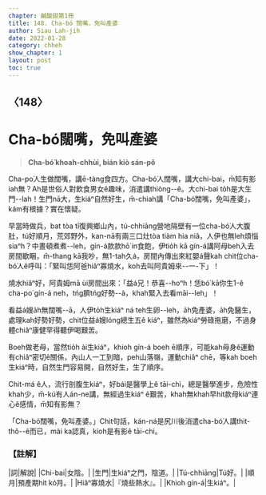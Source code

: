 ```yaml
---
chapter: 鹹酸甜第1冊
title: 148. Cha-bó͘闊嘴，免叫產婆
author: Siau Lah-jih
date: 2022-01-28
category: chheh
show_chapter: 1
layout: post
toc: true
---
```

  
## 〈148〉
# Cha-bó͘闊嘴，免叫產婆
>**Cha-bó͘ khoah-chhùi, bián kiò sán-pô**
 
Cha-po͘人生做闊嘴，講ē-tàng食四方。Cha-bó͘人闊嘴，講大chi-bai，m̄知有影iah無？Ah是世俗人對飲食男女ê趣味，消遣講thiòng--ê。大chi-bai to̍h是大生門--lah！生門nā大，生kiáⁿ自然好生，m̄-chiah講「Cha-bó͘闊嘴，免叫產婆」，kám有根據？實在懷疑。

早當時做兵，bat tòa tī復興鄉山內，tú-chhiāng營地隔壁有一位cha-bó͘人大腹肚，tú好順月，荒郊野外，kan-nā有兩三口灶tòa tiàm hia niâ，人伊也無leh煩惱siaⁿh？中晝頓煮煮--leh，gín-á款款hō͘ in食飽，伊tio̍h kā gín-á講阿母beh入去房間歇睏，m̄-thang kā我吵，無1-tah久á，房間內傳出來紅嬰á聲kah chit位cha-bó͘人ê呼叫：「緊叫恁阿爸hiâⁿ寡燒水，koh去叫阿貴姆來--一-下」！

燒水hiâⁿ好，阿貴姆mā ùi房間出來：「益á兄！恭喜--hoⁿh！恁bó͘ kā你生1-ê cha-po͘ gín-á neh，tńg臍tńg好勢--à，khah緊入去看māi--leh」！

看益á嫂a̍h無闊嘴--ā，人伊to̍h生kiáⁿ ná teh生卵--leh，a̍h免產婆，a̍h免醫生，處理kah好勢好勢，chit位益á嫂lóng總生五ê kiáⁿ，雖然為kiáⁿ勞碌拖磨，不過身體chiâⁿ康健罕得聽伊喝艱苦。

Boeh做老母，當然tio̍h ài生kiáⁿ，khioh gín-á boeh ē順序，可能kah母身ê運動有chiâⁿ密切ê關係，內山人一工到暗，peh山落嶺，運動chiâⁿ chē，等kah boeh生kiáⁿ時，自然生門容易開，自然好生，生了順序。

Chit-má ê人，流行剖腹生kiáⁿ，好bái是醫學上ê tāi-chì，總是醫學進步，危險性khah少，m̄-kú有人án-ne講，無經過生kiáⁿ ê艱苦，khah無khah早hit款母kiáⁿ連心ê感情，m̄知有影無？

「Cha-bó͘闊嘴，免叫產婆。」Chit句話，kán-ná是尻川後消遣cha-bó͘人講thit-thô--ê而已，mài ka認真，kioh是有影ê tāi-chì。

### 【註解】

|詞|解說|
|Chi-bai|女陰。|
|生門|生kiáⁿ之門，陰道。|
|Tú-chhiāng|Tú好。|
|順月|預產期hit kó͘月。|
|Hiâⁿ寡燒水|『燒些熱水』。|
|Khioh gín-á|生kiáⁿ。|